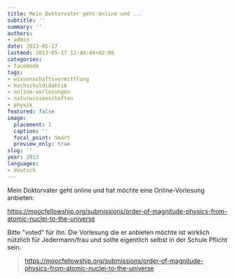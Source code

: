 ```yaml
---
title: Mein Doktorvater geht online und ...
subtitle: ''
summary: ''
authors:
- admin
date: 2013-05-17
lastmod: 2013-05-17 12:49:44+02:00
categories:
- facebook
tags:
- wissenschaftsvermittlung
- hochschuldidaktik
- online-vorlesungen
- naturwissenschaften
- physik
featured: false
image:
  placement: 1
  caption: ''
  focal_point: Smart
  preview_only: true
slug: ''
year: 2013
languages:
- deutsch
---
```


Mein Doktorvater geht online und hat möchte eine Online-Vorlesung anbieten:

https://moocfellowship.org/submissions/order-of-magnitude-physics-from-atomic-nuclei-to-the-universe

Bitte "voted" für ihn. Die Vorlesung die er anbieten möchte ist wirklich nützlich für Jedermann/frau und sollte eigentlich selbst in der Schule Pflicht sein.
> https://moocfellowship.org/submissions/order-of-magnitude-physics-from-atomic-nuclei-to-the-universe